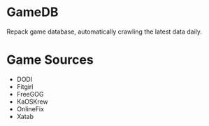 # GameDB

Repack game database, automatically crawling the latest data daily.

# Game Sources 
 
- DODI
- Fitgirl
- FreeGOG
- KaOSKrew
- OnlineFix
- Xatab